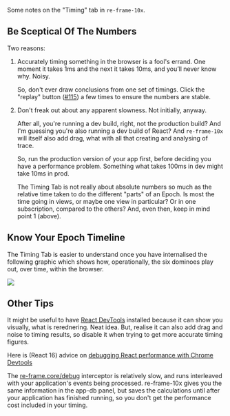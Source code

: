 Some notes on the "Timing" tab in `re-frame-10x`.

## Be Sceptical Of The Numbers

Two reasons:

1.  Accurately timing something in the browser is
    a fool's errand. One moment it takes 1ms and the next it 
    takes 10ms, and you’ll never know why. Noisy.

    So, don't ever draw conclusions from one set of timings.
    Click the "replay" button ([#115](https://github.com/Day8/re-frame-10x/issues/155)) 
    a few times to ensure the numbers are stable.
    
2.  Don't freak out about any apparent slowness. Not initially, anyway.

    After all, you're running a dev build, right, not the 
    production build?  And I'm guessing you're also 
    running a dev build of React? And `re-frame-10x`  will itself also add 
    drag, what with all that creating and analysing of trace.
    
    So, run the production version of your app first, before 
    deciding you have a performance problem. Something what 
    takes 100ms in dev might take 10ms in prod.
    
    The Timing Tab is not really about absolute numbers so 
    much as the relative time taken to do the different 
    "parts" of an Epoch. Is most the time going in views, or 
    maybe one view in particular? Or in 
    one subscription, compared to the others?
    And, even then, keep in mind point 1 (above). 
    
## Know Your Epoch Timeline

The Timing Tab is easier to understand once you have internalised the 
following graphic which shows how, operationally, the six dominoes play out, 
over time, within the browser.

<img src="https://raw.githubusercontent.com/Day8/re-frame/master/images/epoch.png">

## Other Tips 

It might be useful to have [React DevTools](https://github.com/facebook/react-devtools)
installed because it can show you visually, what is rerednering. Neat idea. But, realise it 
can also add drag and noise to timing results, so disable it when trying to get more 
accurate timing figures.

Here is (React 16) advice on [debugging React performance with Chrome Devtools](https://building.calibreapp.com/debugging-react-performance-with-react-16-and-chrome-devtools-c90698a522ad) 

The [re-frame.core/debug](https://github.com/Day8/re-frame/blob/master/src/re_frame/std_interceptors.cljc) interceptor is relatively slow, and runs interleaved with your application's events being processed. re-frame-10x gives you the same information in the app-db panel, but saves the calculations until after your application has finished running, so you don't get the performance cost included in your timing.
